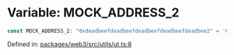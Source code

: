 # Variable: MOCK\_ADDRESS\_2

```ts
const MOCK_ADDRESS_2: "0xdeadbeefdeadbeefdeadbeefdeadbeefdeadbee2" = '0xdeadbeefdeadbeefdeadbeefdeadbeefdeadbee2';
```

Defined in: [packages/web3/src/utils/ut.ts:8](https://github.com/towns-protocol/towns/blob/0db1fd0ac7258e8db8cedfb6183e8eade8284fa1/packages/web3/src/utils/ut.ts#L8)
